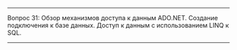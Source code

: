 ___
Вопрос 31: Обзор механизмов доступа к данным ADO.NET. Создание подключения к базе данных.  Доступ к данным с использованием LINQ к SQL.
___
